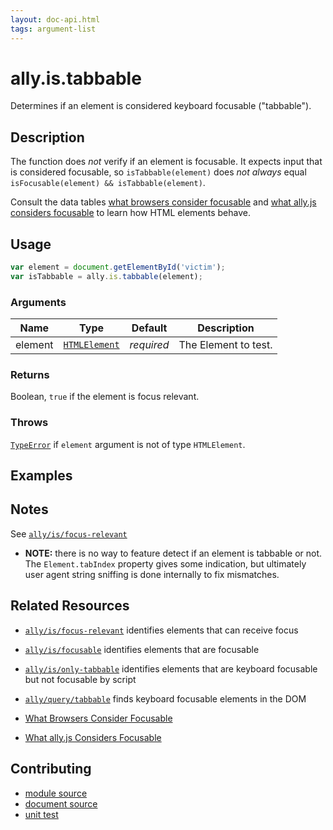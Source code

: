 ```yaml
---
layout: doc-api.html
tags: argument-list
---
```


# ally.is.tabbable

Determines if an element is considered keyboard focusable ("tabbable").


## Description

The function does *not* verify if an element is focusable. It expects input that is considered focusable, so `isTabbable(element)` does *not always* equal `isFocusable(element) && isTabbable(element)`.

Consult the data tables [what browsers consider focusable](../../data-tables/focusable.md) and [what ally.js considers focusable](../../data-tables/focusable.strict.md) to learn how HTML elements behave.


## Usage

```js
var element = document.getElementById('victim');
var isTabbable = ally.is.tabbable(element);
```

### Arguments

| Name | Type | Default | Description |
| ---- | ---- | ------- | ----------- |
| element | [`HTMLElement`](https://developer.mozilla.org/en/docs/Web/API/HTMLElement) | *required* | The Element to test. |

### Returns

Boolean, `true` if the element is focus relevant.

### Throws

[`TypeError`](https://developer.mozilla.org/en-US/docs/Web/JavaScript/Reference/Global_Objects/TypeError) if `element` argument is not of type `HTMLElement`.


## Examples


## Notes

See [`ally/is/focus-relevant`](./focus-relevant.md#Notes)

* **NOTE:** there is no way to feature detect if an element is tabbable or not. The `Element.tabIndex` property gives some indication, but ultimately user agent string sniffing is done internally to fix mismatches.


## Related Resources

* [`ally/is/focus-relevant`](focus-relevant.md) identifies elements that can receive focus
* [`ally/is/focusable`](focusable.md) identifies elements that are focusable
* [`ally/is/only-tabbable`](focusable.md) identifies elements that are keyboard focusable but not focusable by script
* [`ally/query/tabbable`](../query/tabbable.md) finds keyboard focusable elements in the DOM

* [What Browsers Consider Focusable](../../data-tables/focusable.md)
* [What ally.js Considers Focusable](../../data-tables/focusable.strict.md)


## Contributing

* [module source](https://github.com/medialize/ally.js/blob/master/src/is/tabbable.js)
* [document source](https://github.com/medialize/ally.js/blob/master/docs/api/is/tabbable.md)
* [unit test](https://github.com/medialize/ally.js/blob/master/test/unit/is.tabbable.test.js)

